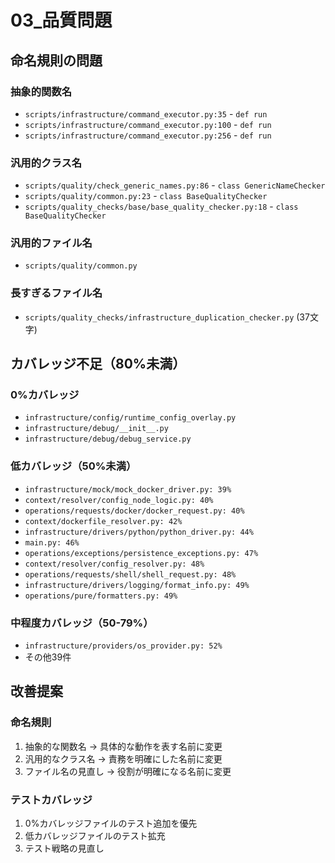# 03_品質問題

## 命名規則の問題

### 抽象的関数名
- `scripts/infrastructure/command_executor.py:35` - `def run`
- `scripts/infrastructure/command_executor.py:100` - `def run`
- `scripts/infrastructure/command_executor.py:256` - `def run`

### 汎用的クラス名
- `scripts/quality/check_generic_names.py:86` - `class GenericNameChecker`
- `scripts/quality/common.py:23` - `class BaseQualityChecker`
- `scripts/quality_checks/base/base_quality_checker.py:18` - `class BaseQualityChecker`

### 汎用的ファイル名
- `scripts/quality/common.py`

### 長すぎるファイル名
- `scripts/quality_checks/infrastructure_duplication_checker.py` (37文字)

## カバレッジ不足（80%未満）

### 0%カバレッジ
- `infrastructure/config/runtime_config_overlay.py`
- `infrastructure/debug/__init__.py`
- `infrastructure/debug/debug_service.py`

### 低カバレッジ（50%未満）
- `infrastructure/mock/mock_docker_driver.py: 39%`
- `context/resolver/config_node_logic.py: 40%`
- `operations/requests/docker/docker_request.py: 40%`
- `context/dockerfile_resolver.py: 42%`
- `infrastructure/drivers/python/python_driver.py: 44%`
- `main.py: 46%`
- `operations/exceptions/persistence_exceptions.py: 47%`
- `context/resolver/config_resolver.py: 48%`
- `operations/requests/shell/shell_request.py: 48%`
- `infrastructure/drivers/logging/format_info.py: 49%`
- `operations/pure/formatters.py: 49%`

### 中程度カバレッジ（50-79%）
- `infrastructure/providers/os_provider.py: 52%`
- その他39件

## 改善提案

### 命名規則
1. 抽象的な関数名 → 具体的な動作を表す名前に変更
2. 汎用的なクラス名 → 責務を明確にした名前に変更
3. ファイル名の見直し → 役割が明確になる名前に変更

### テストカバレッジ
1. 0%カバレッジファイルのテスト追加を優先
2. 低カバレッジファイルのテスト拡充
3. テスト戦略の見直し